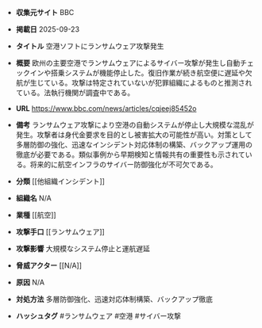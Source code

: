 - **収集元サイト**
BBC

- **掲載日**
2025-09-23

- **タイトル**
空港ソフトにランサムウェア攻撃発生

- **概要**
欧州の主要空港でランサムウェアによるサイバー攻撃が発生し自動チェックインや搭乗システムが機能停止した。復旧作業が続き航空便に遅延や欠航が生じている。攻撃は特定されていないが犯罪組織によるものと推測されている。法執行機関が調査中である。

- **URL**
https://www.bbc.com/news/articles/cqjeej85452o

- **備考**
ランサムウェア攻撃により空港の自動システムが停止し大規模な混乱が発生。攻撃者は身代金要求を目的とし被害拡大の可能性が高い。対策として多層防御の強化、迅速なインシデント対応体制の構築、バックアップ運用の徹底が必要である。類似事例から早期検知と情報共有の重要性も示されている。将来的に航空インフラのサイバー防御強化が不可欠である。

- **分類**
[[他組織インシデント]]

- **組織名**
N/A

- **業種**
[[航空]]

- **攻撃手口**
[[ランサムウェア]]

- **攻撃影響**
大規模なシステム停止と運航遅延

- **脅威アクター**
[[N/A]]

- **原因**
N/A

- **対処方法**
多層防御強化、迅速対応体制構築、バックアップ徹底

- **ハッシュタグ**
#ランサムウェア #空港 #サイバー攻撃
